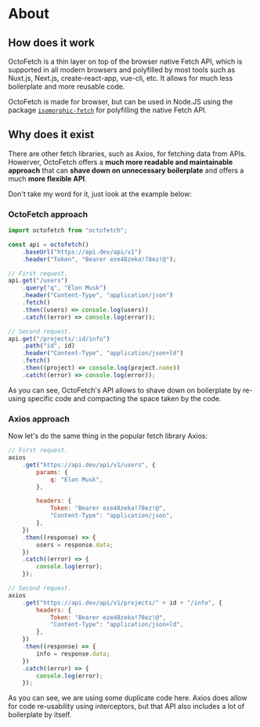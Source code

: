 # About

## How does it work

OctoFetch is a thin layer on top of the browser native Fetch API, which is supported in all modern browsers and polyfilled by most tools such as Nuxt.js, Next.js, create-react-app, vue-cli, etc. It allows for much less boilerplate and more reusable code.

OctoFetch is made for browser, but can be used in Node.JS using the package [`isomorphic-fetch`](https://www.npmjs.com/package/isomorphic-fetch) for polyfilling the native Fetch API.

## Why does it exist

There are other fetch libraries, such as Axios, for fetching data from APIs. Howerver, OctoFetch offers a **much more readable and maintainable approach** that can **shave down on unnecessary boilerplate** and offers a much **more flexible API**.

Don't take my word for it, just look at the example below:

### OctoFetch approach

```javascript
import octofetch from "octofetch";

const api = octofetch()
    .baseUrl("https://api.dev/api/v1")
    .header("Token", "Bearer eze48zeka!78ez!@");

// First request.
api.get("/users")
    .query("q", "Elon Musk")
    .header("Content-Type", "application/json")
    .fetch()
    .then((users) => console.log(users))
    .catch((error) => console.log(error));

// Second request.
api.get("/projects/:id/info")
    .path("id", id)
    .header("Content-Type", "application/json+ld")
    .fetch()
    .then((project) => console.log(project.name))
    .catch((error) => console.log(error));
```

As you can see, OctoFetch's API allows to shave down on boilerplate by re-using specific code and compacting the space taken by the code.

### Axios approach

Now let's do the same thing in the popular fetch library Axios:

```javascript
// First request.
axios
    .get("https://api.dev/api/v1/users", {
        params: {
            q: "Elon Musk",
        },

        headers: {
            Token: "Bearer eze48zeka!78ez!@",
            "Content-Type": "application/json",
        },
    })
    .then((response) => {
        users = response.data;
    })
    .catch((error) => {
        console.log(error);
    });

// Second request.
axios
    .get("https://api.dev/api/v1/projects/" + id + "/info", {
        headers: {
            Token: "Bearer eze48zeka!78ez!@",
            "Content-Type": "application/json+ld",
        },
    })
    .then((response) => {
        info = response.data;
    })
    .catch((error) => {
        console.log(error);
    });
```

As you can see, we are using some duplicate code here. Axios does allow for code re-usability using interceptors, but that API also includes a lot of boilerplate by itself.

